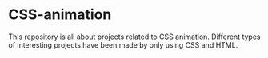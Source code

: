 # CSS-animation
This repository is all about projects related to CSS animation. Different types of interesting projects have been made by only using CSS and HTML.
